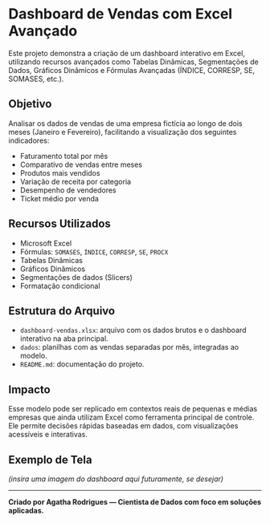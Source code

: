 # Dashboard de Vendas com Excel Avançado

Este projeto demonstra a criação de um dashboard interativo em Excel, utilizando recursos avançados como Tabelas Dinâmicas, Segmentações de Dados, Gráficos Dinâmicos e Fórmulas Avançadas (ÍNDICE, CORRESP, SE, SOMASES, etc.).

## Objetivo

Analisar os dados de vendas de uma empresa fictícia ao longo de dois meses (Janeiro e Fevereiro), facilitando a visualização dos seguintes indicadores:

- Faturamento total por mês
- Comparativo de vendas entre meses
- Produtos mais vendidos
- Variação de receita por categoria
- Desempenho de vendedores
- Ticket médio por venda

## Recursos Utilizados

- Microsoft Excel
- Fórmulas: `SOMASES`, `ÍNDICE`, `CORRESP`, `SE`, `PROCX`
- Tabelas Dinâmicas
- Gráficos Dinâmicos
- Segmentações de dados (Slicers)
- Formatação condicional

## Estrutura do Arquivo

- `dashboard-vendas.xlsx`: arquivo com os dados brutos e o dashboard interativo na aba principal.
- `dados`: planilhas com as vendas separadas por mês, integradas ao modelo.
- `README.md`: documentação do projeto.

## Impacto

Esse modelo pode ser replicado em contextos reais de pequenas e médias empresas que ainda utilizam Excel como ferramenta principal de controle. Ele permite decisões rápidas baseadas em dados, com visualizações acessíveis e interativas.

## Exemplo de Tela

*(insira uma imagem do dashboard aqui futuramente, se desejar)*

---

**Criado por Agatha Rodrigues — Cientista de Dados com foco em soluções aplicadas.**

